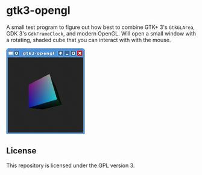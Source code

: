 # gtk3-opengl

A small test program to figure out how best to combine GTK+ 3's `GtkGLArea`,
GDK 3's `GdkFrameClock`, and modern OpenGL. Will open a small window with a
rotating, shaded cube that you can interact with with the mouse.

![Screenshot](screenshot.png)

## License

This repository is licensed under the GPL version 3.
